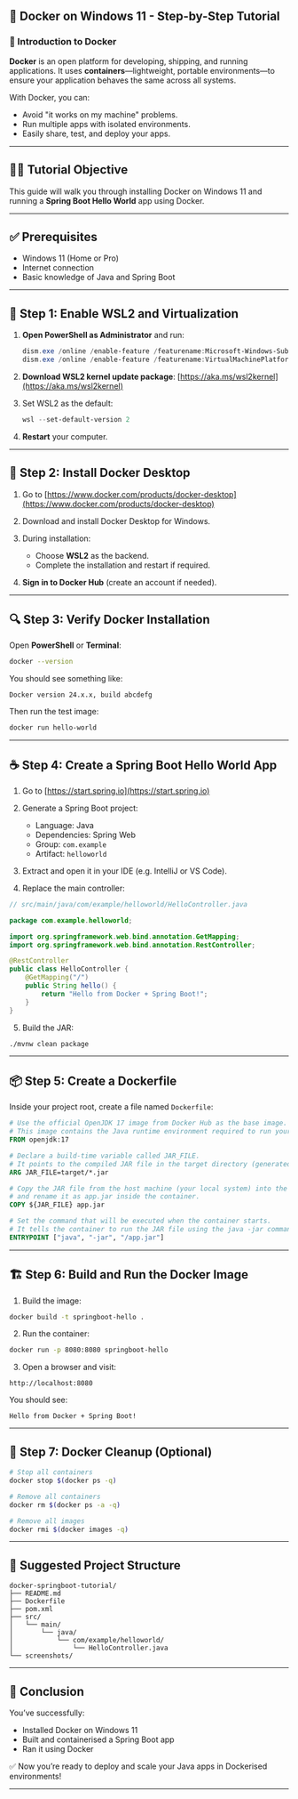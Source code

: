 ## 🐳 Docker on Windows 11 - Step-by-Step Tutorial

### 📘 Introduction to Docker

**Docker** is an open platform for developing, shipping, and running applications. It uses **containers**—lightweight, portable environments—to ensure your application behaves the same across all systems.

With Docker, you can:

* Avoid "it works on my machine" problems.
* Run multiple apps with isolated environments.
* Easily share, test, and deploy your apps.

---

## 🧑‍💻 Tutorial Objective

This guide will walk you through installing Docker on Windows 11 and running a **Spring Boot Hello World** app using Docker.

---

## ✅ Prerequisites

* Windows 11 (Home or Pro)
* Internet connection
* Basic knowledge of Java and Spring Boot

---

## 🔧 Step 1: Enable WSL2 and Virtualization

1. **Open PowerShell as Administrator** and run:

   ```powershell
   dism.exe /online /enable-feature /featurename:Microsoft-Windows-Subsystem-Linux /all /norestart
   dism.exe /online /enable-feature /featurename:VirtualMachinePlatform /all /norestart
   ```

2. **Download WSL2 kernel update package**:
   [https://aka.ms/wsl2kernel](https://aka.ms/wsl2kernel)

3. Set WSL2 as the default:

   ```powershell
   wsl --set-default-version 2
   ```

4. **Restart** your computer.

---

## 🐳 Step 2: Install Docker Desktop

1. Go to [https://www.docker.com/products/docker-desktop](https://www.docker.com/products/docker-desktop)

2. Download and install Docker Desktop for Windows.

3. During installation:

   * Choose **WSL2** as the backend.
   * Complete the installation and restart if required.

4. **Sign in to Docker Hub** (create an account if needed).

---

## 🔍 Step 3: Verify Docker Installation

Open **PowerShell** or **Terminal**:

```bash
docker --version
```

You should see something like:

```
Docker version 24.x.x, build abcdefg
```

Then run the test image:

```bash
docker run hello-world
```

---

## ☕ Step 4: Create a Spring Boot Hello World App

1. Go to [https://start.spring.io](https://start.spring.io)

2. Generate a Spring Boot project:

   * Language: Java
   * Dependencies: Spring Web
   * Group: `com.example`
   * Artifact: `helloworld`

3. Extract and open it in your IDE (e.g. IntelliJ or VS Code).

4. Replace the main controller:

```java
// src/main/java/com/example/helloworld/HelloController.java

package com.example.helloworld;

import org.springframework.web.bind.annotation.GetMapping;
import org.springframework.web.bind.annotation.RestController;

@RestController
public class HelloController {
    @GetMapping("/")
    public String hello() {
        return "Hello from Docker + Spring Boot!";
    }
}
```

5. Build the JAR:

```bash
./mvnw clean package
```

---

## 📦 Step 5: Create a Dockerfile

Inside your project root, create a file named `Dockerfile`:

```Dockerfile
# Use the official OpenJDK 17 image from Docker Hub as the base image.
# This image contains the Java runtime environment required to run your Spring Boot app.
FROM openjdk:17

# Declare a build-time variable called JAR_FILE.
# It points to the compiled JAR file in the target directory (generated by Maven).
ARG JAR_FILE=target/*.jar

# Copy the JAR file from the host machine (your local system) into the container,
# and rename it as app.jar inside the container.
COPY ${JAR_FILE} app.jar

# Set the command that will be executed when the container starts.
# It tells the container to run the JAR file using the java -jar command.
ENTRYPOINT ["java", "-jar", "/app.jar"]

```

---

## 🏗️ Step 6: Build and Run the Docker Image

1. Build the image:

```bash
docker build -t springboot-hello .
```

2. Run the container:

```bash
docker run -p 8080:8080 springboot-hello
```

3. Open a browser and visit:

```
http://localhost:8080
```

You should see:

```
Hello from Docker + Spring Boot!
```

---

## 🧹 Step 7: Docker Cleanup (Optional)

```bash
# Stop all containers
docker stop $(docker ps -q)

# Remove all containers
docker rm $(docker ps -a -q)

# Remove all images
docker rmi $(docker images -q)
```

---

## 📁 Suggested Project Structure

```plaintext
docker-springboot-tutorial/
├── README.md
├── Dockerfile
├── pom.xml
├── src/
│   └── main/
│       └── java/
│           └── com/example/helloworld/
│               └── HelloController.java
└── screenshots/
```

---

## 📌 Conclusion

You’ve successfully:

* Installed Docker on Windows 11
* Built and containerised a Spring Boot app
* Ran it using Docker

✅ Now you’re ready to deploy and scale your Java apps in Dockerised environments!

---

